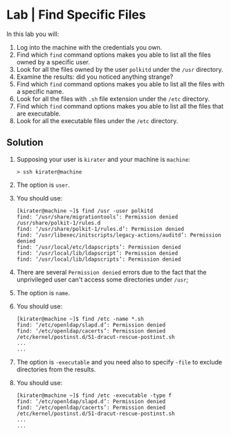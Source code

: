 # Lab | Find Specific Files

In this lab you will:

1. Log into the machine with the credentials you own.
2. Find which `find` command options makes you able to list all the files owned
   by a specific user.
3. Look for all the files owned by the user `polkitd` under the `/usr`
   directory.
4. Examine the results: did you noticed anything strange?
5. Find which `find` command options makes you able to list all the files
   with a specific name.
6. Look for all the files with `.sh` file extension under the `/etc`
   directory.
7. Find which `find` command options makes you able to list all the files
   that are executable.
8. Look for all the executable files under the `/etc` directory.

## Solution

1. Supposing your user is `kirater` and your machine is `machine`:

   ```console
   > ssh kirater@machine
   ```

2. The option is `user`.
3. You should use:

   ```console
   [kirater@machine ~]$ find /usr -user polkitd
   find: ‘/usr/share/migrationtools’: Permission denied
   /usr/share/polkit-1/rules.d
   find: ‘/usr/share/polkit-1/rules.d’: Permission denied
   find: ‘/usr/libexec/initscripts/legacy-actions/auditd’: Permission denied
   find: ‘/usr/local/etc/ldapscripts’: Permission denied
   find: ‘/usr/local/lib/ldapscript’: Permission denied
   find: ‘/usr/local/lib/ldapscripts’: Permission denied
   ```

4. There are several `Permission denied` errors due to the fact that the
   unprivileged user can't access some directories under `/usr`;
5. The option is `name`.
6. You should use:

   ```console
   [kirater@machine ~]$ find /etc -name *.sh
   find: ‘/etc/openldap/slapd.d’: Permission denied
   find: ‘/etc/openldap/cacerts’: Permission denied
   /etc/kernel/postinst.d/51-dracut-rescue-postinst.sh
   ...
   ...
   ```

7. The option is `-executable` and you need also to specify `-file` to exclude
   directories from the results.
8. You should use:

   ```console
   [kirater@machine ~]$ find /etc -executable -type f
   find: ‘/etc/openldap/slapd.d’: Permission denied
   find: ‘/etc/openldap/cacerts’: Permission denied
   /etc/kernel/postinst.d/51-dracut-rescue-postinst.sh
   ...
   ...
   ```
